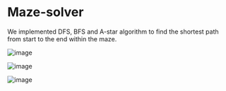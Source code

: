 # Maze-solver

We implemented DFS, BFS and A-star algorithm to find the shortest path from start to the end within the maze.

![image](https://user-images.githubusercontent.com/32987993/40892371-34d86f0a-6764-11e8-9eae-29774c736fb0.png)

![image](https://user-images.githubusercontent.com/32987993/40892372-3a67dbf4-6764-11e8-9d0b-167e7a2d433f.png)

![image](https://user-images.githubusercontent.com/32987993/40892373-3ec68916-6764-11e8-879d-e6c7c16d2e76.png)
